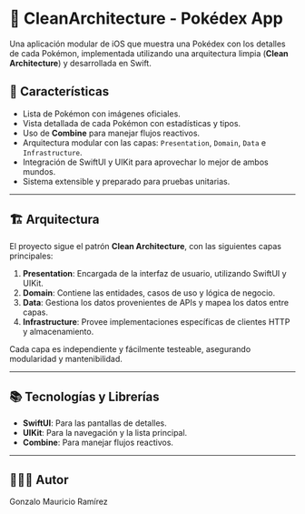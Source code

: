 # 🧹 CleanArchitecture - Pokédex App

Una aplicación modular de iOS que muestra una Pokédex con los detalles de cada Pokémon, implementada utilizando una arquitectura limpia (**Clean Architecture**) y desarrollada en Swift.

## 🚀 Características

- Lista de Pokémon con imágenes oficiales.
- Vista detallada de cada Pokémon con estadísticas y tipos.
- Uso de **Combine** para manejar flujos reactivos.
- Arquitectura modular con las capas: `Presentation`, `Domain`, `Data` e `Infrastructure`.
- Integración de SwiftUI y UIKit para aprovechar lo mejor de ambos mundos.
- Sistema extensible y preparado para pruebas unitarias.

---

## 🏗️ Arquitectura

El proyecto sigue el patrón **Clean Architecture**, con las siguientes capas principales:

1. **Presentation**: Encargada de la interfaz de usuario, utilizando SwiftUI y UIKit.
2. **Domain**: Contiene las entidades, casos de uso y lógica de negocio.
3. **Data**: Gestiona los datos provenientes de APIs y mapea los datos entre capas.
4. **Infrastructure**: Provee implementaciones específicas de clientes HTTP y almacenamiento.

Cada capa es independiente y fácilmente testeable, asegurando modularidad y mantenibilidad.

---

## 📚 Tecnologías y Librerías

- **SwiftUI**: Para las pantallas de detalles.
- **UIKit**: Para la navegación y la lista principal.
- **Combine**: Para manejar flujos reactivos.
  
---

## 🧑🏻‍💻 Autor
Gonzalo Mauricio Ramírez
